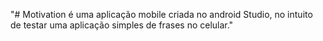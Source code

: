 "# Motivation é uma aplicação mobile criada no android Studio, no intuito de testar uma aplicação simples de frases no celular." 
